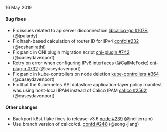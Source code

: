 16 May 2019

#### Bug fixes

 - Fix issues related to apiserver disconnection [libcalico-go #1078](https://github.com/projectcalico/libcalico-go/pull/1078) (@jpalardy)
 - Fix hash-based calculation of router ID for IPv4 [confd #232](https://github.com/projectcalico/confd/pull/232) (@roshanirathi)
 - Fix panic in CNI plugin migration script [cni-plugin #742](https://github.com/projectcalico/cni-plugin/pull/742) (@caseydavenport)
 - Retry on error when configuring IPv6 interfaces (@CallMeFoxie) [cni-plugin #732](https://github.com/projectcalico/cni-plugin/pull/732) (@caseydavenport)
 - Fix panic in kube-controllers on node deletion [kube-controllers #364](https://github.com/projectcalico/kube-controllers/pull/364) (@caseydavenport)
 - Fix that the Kubernetes API datastore application-layer policy manifest was using host-local IPAM instead of Calico IPAM [calico #2562](https://github.com/projectcalico/calico/pull/2562) (@caseydavenport)

#### Other changes

 - Backport k8st flake fixes to release-v3.6 [node #239](https://github.com/projectcalico/node/pull/239) (@neiljerram)
 - Use branch version of calico/ctl. [confd #248](https://github.com/projectcalico/confd/pull/248) (@song-jiang)
